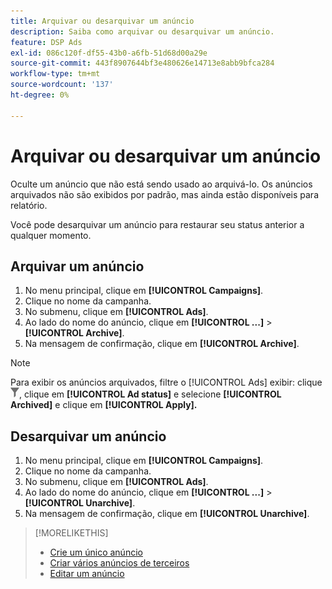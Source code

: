 ```yaml
---
title: Arquivar ou desarquivar um anúncio
description: Saiba como arquivar ou desarquivar um anúncio.
feature: DSP Ads
exl-id: 086c120f-df55-43b0-a6fb-51d68d00a29e
source-git-commit: 443f8907644bf3e480626e14713e8abb9bfca284
workflow-type: tm+mt
source-wordcount: '137'
ht-degree: 0%

---
```


# Arquivar ou desarquivar um anúncio

Oculte um anúncio que não está sendo usado ao arquivá-lo. Os anúncios arquivados não são exibidos por padrão, mas ainda estão disponíveis para relatório.

Você pode desarquivar um anúncio para restaurar seu status anterior a qualquer momento.

## Arquivar um anúncio

1. No menu principal, clique em **[!UICONTROL Campaigns]**.
1. Clique no nome da campanha.
1. No submenu, clique em **[!UICONTROL Ads]**.
1. Ao lado do nome do anúncio, clique em  **[!UICONTROL ...]** > **[!UICONTROL Archive]**.
1. Na mensagem de confirmação, clique em **[!UICONTROL Archive]**.

>[!NOTE]
>
>Para exibir os anúncios arquivados, filtre o [!UICONTROL Ads] exibir: clique ![[!UICONTROL Filter] botão](/help/dsp/assets/filter.png), clique em **[!UICONTROL Ad status]** e selecione **[!UICONTROL Archived]** e clique em **[!UICONTROL Apply].**

## Desarquivar um anúncio

1. No menu principal, clique em **[!UICONTROL Campaigns]**.
1. Clique no nome da campanha.
1. No submenu, clique em **[!UICONTROL Ads]**.
1. Ao lado do nome do anúncio, clique em  **[!UICONTROL ...]** > **[!UICONTROL Unarchive]**.
1. Na mensagem de confirmação, clique em **[!UICONTROL Unarchive]**.

>[!MORELIKETHIS]
>
>* [Crie um único anúncio](ad-create.md)
>* [Criar vários anúncios de terceiros](ad-create-multiple.md)
>* [Editar um anúncio](ad-edit.md)

